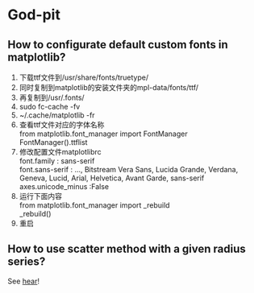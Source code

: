 # God-pit

## How to configurate default custom fonts in matplotlib?

1. 下载ttf文件到/usr/share/fonts/truetype/
2. 同时复制到matplotlib的安装文件夹的mpl-data/fonts/ttf/
3. 再复制到/usr/.fonts/
4. sudo fc-cache -fv
5. ~/.cache/matplotlib -fr
6. 查看ttf文件对应的字体名称<br>
from matplotlib.font_manager import FontManager<br>
FontManager().ttflist
7. 修改配置文件matplotlibrc<br>
font.family         : sans-serif<br>
font.sans-serif     : ..., Bitstream Vera Sans, Lucida Grande, Verdana, Geneva, Lucid, Arial, Helvetica, Avant Garde, sans-serif<br>
axes.unicode_minus  :False
8. 运行下面内容<br>
from matplotlib.font_manager import _rebuild<br>
_rebuild()
9. 重启

## How to use scatter method with a given radius series?

See [hear](https://stackoverflow.com/questions/48172928/scale-matplotlib-pyplot-axes-scatter-markersize-by-x-scale/48174228#48174228)!
